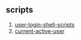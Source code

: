 ## scripts


1. [user-login-shell-scripts](https://github.com/dodo-foundation/proof-of-concepts/edit/main/scripts/user-login.md)
2. [current-active-user](https://github.com/dodo-foundation/proof-of-concepts/blob/main/scripts/current-active-user.md)

